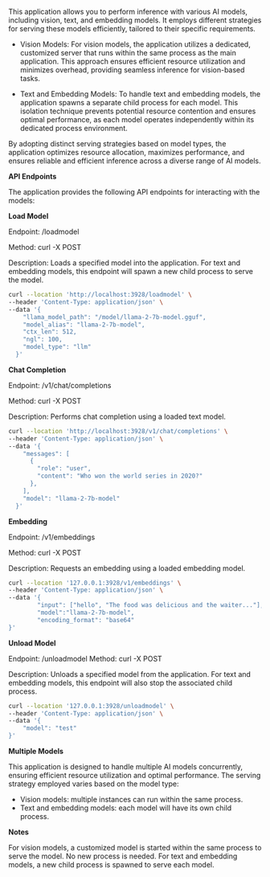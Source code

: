 This application allows you to perform inference with various AI models, including vision, text, and embedding models. It employs different strategies for serving these models efficiently, tailored to their specific requirements.

- Vision Models:
For vision models, the application utilizes a dedicated, customized server that runs within the same process as the main application. This approach ensures efficient resource utilization and minimizes overhead, providing seamless inference for vision-based tasks.

- Text and Embedding Models:
To handle text and embedding models, the application spawns a separate child process for each model. This isolation technique prevents potential resource contention and ensures optimal performance, as each model operates independently within its dedicated process environment.

By adopting distinct serving strategies based on model types, the application optimizes resource allocation, maximizes performance, and ensures reliable and efficient inference across a diverse range of AI models.

**API Endpoints**

The application provides the following API endpoints for interacting with the models:

**Load Model**

Endpoint: /loadmodel

Method: curl -X POST

Description: Loads a specified model into the application. For text and embedding models, this endpoint will spawn a new child process to serve the model.

```bash title="Load model"
curl --location 'http://localhost:3928/loadmodel' \
--header 'Content-Type: application/json' \
--data '{
    "llama_model_path": "/model/llama-2-7b-model.gguf",
    "model_alias": "llama-2-7b-model",
    "ctx_len": 512,
    "ngl": 100,
    "model_type": "llm"
  }'
```

**Chat Completion**

Endpoint: /v1/chat/completions

Method: curl -X POST

Description: Performs chat completion using a loaded text model.

```bash title="Inference"
curl --location 'http://localhost:3928/v1/chat/completions' \
--header 'Content-Type: application/json' \
--data '{
    "messages": [
      {
        "role": "user",
        "content": "Who won the world series in 2020?"
      },
    ],
    "model": "llama-2-7b-model"
  }'
```

**Embedding**

Endpoint: /v1/embeddings

Method: curl -X POST

Description: Requests an embedding using a loaded embedding model.
```bash title="Embeddings"
curl --location '127.0.0.1:3928/v1/embeddings' \
--header 'Content-Type: application/json' \
--data '{
        "input": ["hello", "The food was delicious and the waiter..."],
        "model":"llama-2-7b-model",
        "encoding_format": "base64"
}'
```

**Unload Model**

Endpoint: /unloadmodel
Method: curl -X POST

Description: Unloads a specified model from the application. For text and embedding models, this endpoint will also stop the associated child process.
```bash title="Unload Model"
curl --location '127.0.0.1:3928/unloadmodel' \
--header 'Content-Type: application/json' \
--data '{
    "model": "test"
}'
```

**Multiple Models**

This application is designed to handle multiple AI models concurrently, ensuring efficient resource utilization and optimal performance. The serving strategy employed varies based on the model type:
- Vision models: multiple instances can run within the same process. 
- Text and embedding models: each model will have its own child process.

**Notes**

For vision models, a customized model is started within the same process to serve the model. No new process is needed.
For text and embedding models, a new child process is spawned to serve each model.